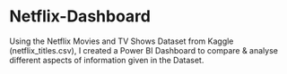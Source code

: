 # Netflix-Dashboard
Using the Netflix Movies and TV Shows Dataset from Kaggle (netflix_titles.csv), I created a Power BI Dashboard to compare &amp; analyse different aspects of information given in the Dataset.
